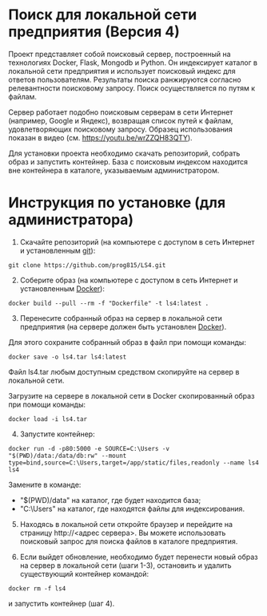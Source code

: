 # Поиск для локальной сети предприятия (Версия 4)

Проект представляет собой поисковый сервер, построенный на технологиях Docker, Flask, Mongodb и Python. Он индексирует каталог в локальной сети предприятия и использует поисковый индекс для ответов пользователям. Результаты поиска ранжируются согласно релевантности поисковому запросу. Поиск осуществляется по путям к файлам.

Сервер работает подобно поисковым серверам в сети Интернет (например, Google и Яндекс), возвращая список путей к файлам, удовлетворяющих поисковому запросу. Образец использования показан в видео (см. https://youtu.be/wrZZQH83QTY).

Для установки проекта необходимо скачать репозиторий, собрать образ и запустить контейнер. База с поисковым индексом находится вне контейнера в каталоге, указываемым администратором.

# Инструкция по установке (для администратора)

1. Скачайте репозиторий (на компьютере с доступом в сеть Интернет и установленным [git](https://git-scm.com/book/ru/v2/Введение-Установка-Git)):
```
git clone https://github.com/prog815/LS4.git
```

2. Соберите образ (на компьютере с доступом в сеть Интернет и установленным [Docker](https://docs.docker.com/get-docker/)):

```
docker build --pull --rm -f "Dockerfile" -t ls4:latest .
```

3. Перенесите собранный образ на сервер в локальной сети предприятия (на сервере должен быть установлен [Docker](https://docs.docker.com/get-docker/)).

Для этого сохраните собранный образ в файл при помощи команды:
```
docker save -o ls4.tar ls4:latest
```
Файл ls4.tar любым доступным средством скопируйте на сервер в локальной сети.

Загрузите на сервере в локальной сети в Docker скопированный образ при помощи команды:
```
docker load -i ls4.tar
``` 

4. Запустите контейнер:

```
docker run -d -p80:5000 -e SOURCE=C:\Users -v "$(PWD)/data:/data/db:rw" --mount type=bind,source=C:\Users,target=/app/static/files,readonly --name ls4 ls4
```
Замените в команде: 
- "$(PWD)/data" на каталог, где будет находится база;
- "C:\Users" на каталог, где находятся файлы для индексирования.

5. Находясь в локальной сети откройте браузер и перейдите на страницу http://<адрес сервера>. Вы можете использовать поисковый запрос для поиска файлов в каталоге предприятия.

6. Если выйдет обновление, необходимо будет перенести новый образ на сервер в локальной сети (шаги 1-3), остановить и удалить существующий контейнер командой:
```
docker rm -f ls4
```
и запустить контейнер (шаг 4).